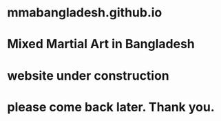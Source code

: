 # mmabangladesh.github.io
# Mixed Martial Art in Bangladesh
# website under construction
# please come back later. Thank you.
